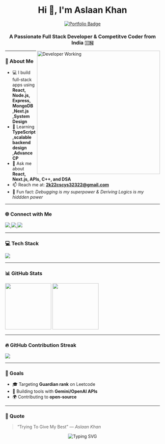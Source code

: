 <!-- ⚡ Aslaan Khan | Sleek Dark-Themed GitHub Profile README -->

<h1 align="center">Hi 👋, I'm Aslaan Khan</h1>

<p align="center">
  <a href="https://keen-chebakia-dffabd.netlify.app/" target="_blank">
    <img src="https://img.shields.io/badge/My Portfolio-000000?style=for-the-badge&logo=vercel&logoColor=white" alt="Portfolio Badge" />
  </a>
</p>

<h3 align="center">A Passionate Full Stack Developer & Competitve Coder from India 🇮🇳</h3>

<img align="right" width="400" src="https://camo.githubusercontent.com/c87ad6a19c7544e9b15b362bb5db638da7bb26f1d4442ed5bdf7c9e01640b751/68747470733a2f2f6d69722d73332d63646e2d63662e626568616e63652e6e65742f70726f6a6563745f6d6f64756c65732f68642f3036663231613136313932313931392e363363643738383764306137302e676966" alt="Developer Working" />

---

### 🧠 About Me

- 💻 I build full-stack apps using **React, Node.js, Express, MongoDB ,Next.js ,System Design**
- 🧠 Learning **TypeScript ,scalable backend design ,Advance CP**
- 💬 Ask me about **React, Next.js, APIs, C++, and DSA**
- 📫 Reach me at: **2k22cscys32322@gmail.com**
- 🏹 Fun fact: *Debugging is my superpower & Deriving Logics is my hiddden power*

---

### 🌐 Connect with Me

<p align="left">
  <a href="https://www.linkedin.com/in/" target="_blank">
    <img src="https://img.shields.io/badge/LinkedIn-0077B5?style=for-the-badge&logo=linkedin&logoColor=white" />
  </a>
  <a href="https://leetcode.com/aslaan001/" target="_blank">
    <img src="https://img.shields.io/badge/LeetCode-FFA116?style=for-the-badge&logo=leetcode&logoColor=white" />
  </a>
  <a href="https://www.hackerrank.com/profile/2k22cscys32322" target="_blank">
    <img src="https://img.shields.io/badge/HackerRank-2EC866?style=for-the-badge&logo=hackerrank&logoColor=white" />
  </a>
</p>

---

### 💻 Tech Stack

<p align="left">
  <img src="https://skillicons.dev/icons?i=html,css,js,react,nextjs,nodejs,express,mongodb,python,django,cpp,c,git,github,vscode,postman" />
</p>

---

### 📊 GitHub Stats

<p align="left">
  <img src="https://github-readme-stats.vercel.app/api?username=Aslaan001&show_icons=true&theme=tokyonight&border_radius=10" height="150"/>
  <img src="https://github-readme-stats.vercel.app/api/top-langs/?username=Aslaan001&layout=compact&theme=tokyonight&border_radius=10" height="150"/>
</p>

---

### 🔥 GitHub Contribution Streak

<p align="left">
  <img src="https://streak-stats.demolab.com?user=Aslaan001&theme=tokyonight&hide_border=true&border_radius=10" />
</p>

---

### 🎯 Goals

- 🎓 Targeting **Guardian rank** on Leetcode
- 🚀 Building tools with **Gemini/OpenAI APIs**  
- 🌍 Contributing to **open-source**

---

### 💬 Quote

> “Trying To Give My Best” — *Aslaan Khan*

<p align="center">
  <img src="https://readme-typing-svg.demolab.com?font=Fira+Code&pause=1000&color=000000&center=true&width=435&lines=Thanks+for+visiting+my+profile!" alt="Typing SVG" />
</p>
